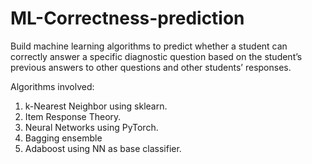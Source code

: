 # ML-Correctness-prediction

Build machine learning algorithms to predict whether a student can correctly answer a specific diagnostic question based on the student’s previous answers to other questions and other students’ responses.

Algorithms involved:
1. k-Nearest Neighbor using sklearn.
2. Item Response Theory.
3. Neural Networks using PyTorch.
4. Bagging ensemble
5. Adaboost using NN as base classifier.
